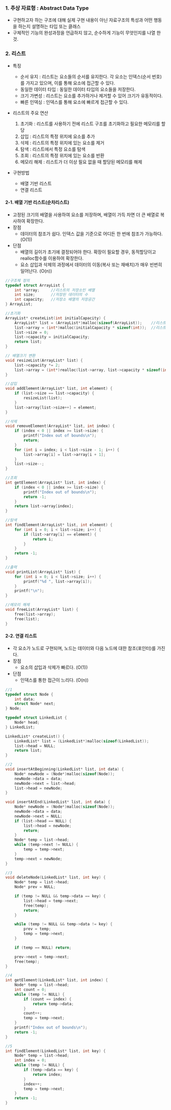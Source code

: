 ### 1. 추상 자료형 : Abstract Data Type
* 구현하고자 하는 구조에 대해 실제 구현 내용이 아닌 자료구조의 특성과 어떤 행동을 하는지 설명하는 타입 또는 클래스
* 구체적인 기능의 완성과정을 언급하지 않고, 순수하게 기능이 무엇인지를 나열 한 것.

### 2. 리스트
* 특징
  * 순서 유지 : 리스트는 요소들의 순서를 유지한다. 각 요소는 인덱스(순서 번호)를 가지고 있으며, 이를 통해 요소에 접근할 수 있다.
  * 동일한 데이터 타입 :  동일한 데이터 타입의 요소들을 저장한다.
  * 크기 가변성 : 리스트는 요소를 추가하거나 제거할 수 있어 크기가 유동적이다.
  * 빠른 인덱싱 : 인덱스를 통해 요소에 빠르게 접근할 수 있다.
* 리스트의 주요 연산
  1. 초기화 : 리스트를 사용하기 전에 리스트 구조를 초기화하고 필요한 메모리를 할당
  2. 삽입 : 리스트의 특정 위치에 요소를 추가
  3. 삭제 : 리스트의 특정 위치에 있는 요소를 제거
  4. 탐색 : 리스트에서 특정 요소를 탐색
  5. 조회 : 리스트의 특정 위치에 있는 요소를 반환
  6. 메모리 해제 : 리스트가 더 이상 필요 없을 때 할당된 메모리를 해제

* 구현방법
  * 배열 기반 리스트
  * 연결 리스트


#### 2-1. 배열 기반 리스트(순차리스트)
* 고정된 크기의 배열을 사용하여 요소를 저장하며, 배열이 가득 차면 더 큰 배열로 복사하여 확장한다.
* 장점
  * 데이터의 참조가 쉽다. 인덱스 값을 기준으로 어디든 한 번에 참조가 가능하다. (O(1))
* 단점
  * 배열의 길이가 초기에 결정되어야 한다. 확장이 필요할 경우, 동적할당이고 realloc함수를 이용하여 확장한다.
  * 요소 삽입과 삭제의 과정에서 데이터의 이동(복사 또는 재배치)가 매우 빈번히 일어난다. (O(n))

```cpp
//구조체 정의
typedef struct ArrayList {
    int *array;		//리스트의 저장소인 배열
    int size;		//저장된 데이터의 수
    int capacity;	//저장소 배열의 저장공간
} ArrayList;

//초기화
ArrayList* createList(int initialCapacity) {
    ArrayList* list = (ArrayList*)malloc(sizeof(ArrayList));	//리스트 선언 및 초기화
    list->array = (int*)malloc(initialCapacity * sizeof(int));	//리스트 배열의 초기화 
    list->size = 0;
    list->capacity = initialCapacity;
    return list;
}

// 배열크기 변환
void resizeList(ArrayList* list) {
    list->capacity *= 2;
    list->array = (int*)realloc(list->array, list->capacity * sizeof(int));
}

//삽입
void addElement(ArrayList* list, int element) {
    if (list->size == list->capacity) {
        resizeList(list);
    }
    list->array[list->size++] = element;
}

//삭제
void removeElement(ArrayList* list, int index) {
    if (index < 0 || index >= list->size) {
        printf("Index out of bounds\n");
        return;
    }
    for (int i = index; i < list->size - 1; i++) {
        list->array[i] = list->array[i + 1];
    }
    list->size--;
}

//조회
int getElement(ArrayList* list, int index) {
    if (index < 0 || index >= list->size) {
        printf("Index out of bounds\n");
        return -1;
    }
    return list->array[index];
}

//탐색
int findElement(ArrayList* list, int element) {
    for (int i = 0; i < list->size; i++) {
        if (list->array[i] == element) {
            return i;
        }
    }
    return -1;
}

//출력
void printList(ArrayList* list) {
    for (int i = 0; i < list->size; i++) {
        printf("%d ", list->array[i]);
    }
    printf("\n");
}

//메모리 해제
void freeList(ArrayList* list) {
    free(list->array);
    free(list);
}

```

#### 2-2. 연결 리스트
* 각 요소가 노드로 구현되며, 노드는 데이터와 다음 노드에 대한 참조(포인터)를 가진다.
* 장점
  * 요소의 삽입과 삭제가 빠르다. (O(1))
* 단점
  * 인덱스를 통한 접근이 느리다. (O(n))

```cpp
//1
typedef struct Node {
    int data;
    struct Node* next;
} Node;

typedef struct LinkedList {
    Node* head;
} LinkedList;

LinkedList* createList() {
    LinkedList* list = (LinkedList*)malloc(sizeof(LinkedList));
    list->head = NULL;
    return list;
}

//2
void insertAtBeginning(LinkedList* list, int data) {
    Node* newNode = (Node*)malloc(sizeof(Node));
    newNode->data = data;
    newNode->next = list->head;
    list->head = newNode;
}

void insertAtEnd(LinkedList* list, int data) {
    Node* newNode = (Node*)malloc(sizeof(Node));
    newNode->data = data;
    newNode->next = NULL;
    if (list->head == NULL) {
        list->head = newNode;
        return;
    }
    Node* temp = list->head;
    while (temp->next != NULL) {
        temp = temp->next;
    }
    temp->next = newNode;
}

//3
void deleteNode(LinkedList* list, int key) {
    Node* temp = list->head;
    Node* prev = NULL;

    if (temp != NULL && temp->data == key) {
        list->head = temp->next;
        free(temp);
        return;
    }

    while (temp != NULL && temp->data != key) {
        prev = temp;
        temp = temp->next;
    }

    if (temp == NULL) return;

    prev->next = temp->next;
    free(temp);
}

//4
int getElement(LinkedList* list, int index) {
    Node* temp = list->head;
    int count = 0;
    while (temp != NULL) {
        if (count == index) {
            return temp->data;
        }
        count++;
        temp = temp->next;
    }
    printf("Index out of bounds\n");
    return -1;
}

//5
int findElement(LinkedList* list, int key) {
    Node* temp = list->head;
    int index = 0;
    while (temp != NULL) {
        if (temp->data == key) {
            return index;
        }
        index++;
        temp = temp->next;
    }
    return -1;
}

```







